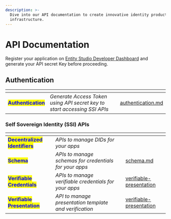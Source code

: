 ```yaml
---
description: >-
  Dive into our API documentation to create innovative identity products on our
  infrastructure.
---
```


# API Documentation

Register your application on [Entity Studio Developer Dashboard](../developer-dashboard.md) and generate your API secret Key before proceeding.&#x20;

## Authentication

<table data-card-size="large" data-view="cards"><thead><tr><th></th><th></th><th></th><th data-hidden data-card-target data-type="content-ref"></th></tr></thead><tbody><tr><td><mark style="color:blue;"><strong>Authentication</strong></mark></td><td><em>Generate Access Token using API secret key to start accessing SSI APIs</em></td><td></td><td><a href="authentication.md">authentication.md</a></td></tr></tbody></table>

### Self Sovereign Identity (SSI) APIs

<table data-card-size="large" data-view="cards"><thead><tr><th></th><th></th><th></th><th data-hidden data-card-target data-type="content-ref"></th></tr></thead><tbody><tr><td><mark style="color:blue;"><strong>Decentralized Identifiers</strong></mark> </td><td><em>APIs to manage DIDs for your apps</em></td><td></td><td></td></tr><tr><td><mark style="color:blue;"><strong>Schema</strong></mark></td><td><em>APIs to manage schemas for credentials for your apps</em></td><td></td><td><a href="schema.md">schema.md</a></td></tr><tr><td><mark style="color:blue;"><strong>Verifiable Credentials</strong></mark></td><td><em>APIs to manage verifiable credentials for your apps</em></td><td></td><td><a href="verifiable-presentation/">verifiable-presentation</a></td></tr><tr><td><mark style="color:blue;"><strong>Verifiable Presentation</strong></mark></td><td><em>API to manage presentation template and verification</em></td><td></td><td><a href="verifiable-presentation/">verifiable-presentation</a></td></tr></tbody></table>
